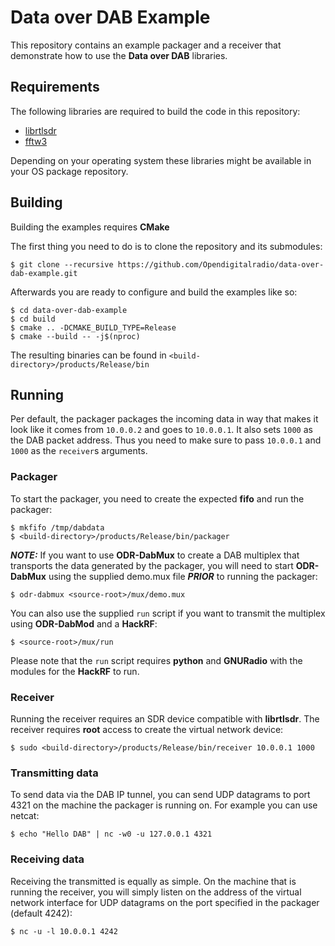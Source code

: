 # Data over DAB Example

This repository contains an example packager and a receiver that demonstrate
how to use the **Data over DAB** libraries.

## Requirements

The following libraries are required to build the code in this repository:

- [librtlsdr](https://github.com/steve-m/librtlsdr)
- [fftw3](https://github.com/FFTW/fftw3)

Depending on your operating system these libraries might be available in your
OS package repository.

## Building

Building the examples requires **CMake**

The first thing you need to do is to clone the repository and its submodules:
```
$ git clone --recursive https://github.com/Opendigitalradio/data-over-dab-example.git
```

Afterwards you are ready to configure and build the examples like so:
```
$ cd data-over-dab-example
$ cd build
$ cmake .. -DCMAKE_BUILD_TYPE=Release
$ cmake --build -- -j$(nproc)
```

The resulting binaries can be found in `<build-directory>/products/Release/bin`

## Running

Per default, the packager packages the incoming data in way that makes it look
like it comes from `10.0.0.2` and goes to `10.0.0.1`. It also sets `1000` as
the DAB packet address. Thus you need to make sure to pass `10.0.0.1` and
`1000` as the `receiver`s arguments.

### Packager
To start the packager, you need to create the expected **fifo** and run the
packager:
```
$ mkfifo /tmp/dabdata
$ <build-directory>/products/Release/bin/packager
```

***NOTE:*** If you want to use **ODR-DabMux** to create a DAB multiplex that
transports the data generated by the packager, you will need to start
**ODR-DabMux** using the supplied demo.mux file ***PRIOR*** to running the
packager:
```
$ odr-dabmux <source-root>/mux/demo.mux
```
You can also use the supplied `run` script if you want to transmit the
multiplex using **ODR-DabMod** and a **HackRF**:
```
$ <source-root>/mux/run
```
Please note that the `run` script requires **python** and **GNURadio** with the
modules for the **HackRF** to run.

### Receiver
Running the receiver requires an SDR device compatible with **librtlsdr**.
The receiver requires **root** access to create the virtual network device:
```
$ sudo <build-directory>/products/Release/bin/receiver 10.0.0.1 1000
```

### Transmitting data
To send data via the DAB IP tunnel, you can send UDP datagrams to port 4321
on the machine the packager is running on. For example you can use netcat:
```
$ echo "Hello DAB" | nc -w0 -u 127.0.0.1 4321
```

### Receiving data
Receiving the transmitted is equally as simple. On the machine that is running
the receiver, you will simply listen on the address of the virtual network
interface for UDP datagrams on the port specified in the packager
(default 4242):
```
$ nc -u -l 10.0.0.1 4242
```
